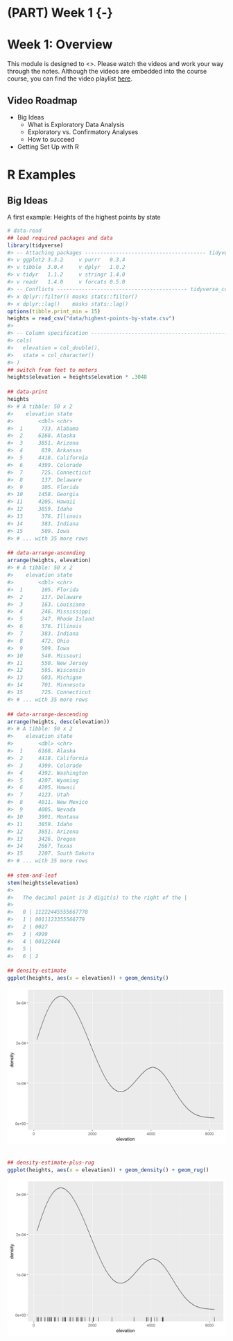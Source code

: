 # (PART) Week 1 {-}

# Week 1: Overview

This module is designed to <>. Please watch the videos and work your way through the notes. Although the videos are embedded into the course course, you can find the video playlist [here](). 

## Video Roadmap
- Big Ideas
	- What is Exploratory Data Analysis
	- Exploratory vs. Confirmatory Analyses
	- How to succeed
- Getting Set Up with R


# R Examples
## Big Ideas

A first example: Heights of the highest points by state


```r
# data-read
## load required packages and data
library(tidyverse)
#> -- Attaching packages --------------------------------------- tidyverse 1.3.0 --
#> v ggplot2 3.3.2     v purrr   0.3.4
#> v tibble  3.0.4     v dplyr   1.0.2
#> v tidyr   1.1.2     v stringr 1.4.0
#> v readr   1.4.0     v forcats 0.5.0
#> -- Conflicts ------------------------------------------ tidyverse_conflicts() --
#> x dplyr::filter() masks stats::filter()
#> x dplyr::lag()    masks stats::lag()
options(tibble.print_min = 15)
heights = read_csv("data/highest-points-by-state.csv")
#> 
#> -- Column specification --------------------------------------------------------
#> cols(
#>   elevation = col_double(),
#>   state = col_character()
#> )
## switch from feet to meters
heights$elevation = heights$elevation * .3048

## data-print
heights
#> # A tibble: 50 x 2
#>    elevation state      
#>        <dbl> <chr>      
#>  1      733. Alabama    
#>  2     6168. Alaska     
#>  3     3851. Arizona    
#>  4      839. Arkansas   
#>  5     4418. California 
#>  6     4399. Colorado   
#>  7      725. Connecticut
#>  8      137. Delaware   
#>  9      105. Florida    
#> 10     1458. Georgia    
#> 11     4205. Hawaii     
#> 12     3859. Idaho      
#> 13      376. Illinois   
#> 14      383. Indiana    
#> 15      509. Iowa       
#> # ... with 35 more rows

## data-arrange-ascending
arrange(heights, elevation)
#> # A tibble: 50 x 2
#>    elevation state       
#>        <dbl> <chr>       
#>  1      105. Florida     
#>  2      137. Delaware    
#>  3      163. Louisiana   
#>  4      246. Mississippi 
#>  5      247. Rhode Island
#>  6      376. Illinois    
#>  7      383. Indiana     
#>  8      472. Ohio        
#>  9      509. Iowa        
#> 10      540. Missouri    
#> 11      550. New Jersey  
#> 12      595. Wisconsin   
#> 13      603. Michigan    
#> 14      701. Minnesota   
#> 15      725. Connecticut 
#> # ... with 35 more rows

## data-arrange-descending
arrange(heights, desc(elevation))
#> # A tibble: 50 x 2
#>    elevation state       
#>        <dbl> <chr>       
#>  1     6168. Alaska      
#>  2     4418. California  
#>  3     4399. Colorado    
#>  4     4392. Washington  
#>  5     4207. Wyoming     
#>  6     4205. Hawaii      
#>  7     4123. Utah        
#>  8     4011. New Mexico  
#>  9     4005. Nevada      
#> 10     3901. Montana     
#> 11     3859. Idaho       
#> 12     3851. Arizona     
#> 13     3426. Oregon      
#> 14     2667. Texas       
#> 15     2207. South Dakota
#> # ... with 35 more rows

## stem-and-leaf
stem(heights$elevation)
#> 
#>   The decimal point is 3 digit(s) to the right of the |
#> 
#>   0 | 11222445555667778
#>   1 | 0011123355566779
#>   2 | 0027
#>   3 | 4999
#>   4 | 00122444
#>   5 | 
#>   6 | 2

## density-estimate
ggplot(heights, aes(x = elevation)) + geom_density()
```

<img src="000_Week_01_files/figure-html/unnamed-chunk-2-1.png" width="672" />

```r

## density-estimate-plus-rug
ggplot(heights, aes(x = elevation)) + geom_density() + geom_rug()
```

<img src="000_Week_01_files/figure-html/unnamed-chunk-2-2.png" width="672" />

